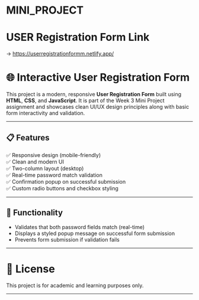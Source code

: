 # MINI_PROJECT
# USER Registration Form Link 
->   https://userregistrationformm.netlify.app/
# 🌐 Interactive User Registration Form

This project is a modern, responsive **User Registration Form** built using **HTML**, **CSS**, and **JavaScript**. It is part of the Week 3 Mini Project assignment and showcases clean UI/UX design principles along with basic form interactivity and validation.

---

## 📋 Features

✅ Responsive design (mobile-friendly)  
✅ Clean and modern UI  
✅ Two-column layout (desktop)  
✅ Real-time password match validation  
✅ Confirmation popup on successful submission  
✅ Custom radio buttons and checkbox styling  

---
## 🧠 Functionality

- Validates that both password fields match (real-time)  
- Displays a styled popup message on successful form submission  
- Prevents form submission if validation fails

---
# 📌 License

This project is for academic and learning purposes only.

---

